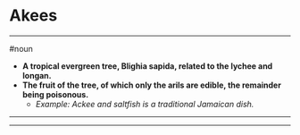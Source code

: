 # Akees
---
#noun
- **A tropical evergreen tree, Blighia sapida, related to the lychee and longan.**
- **The fruit of the tree, of which only the arils are edible, the remainder being poisonous.**
	- _Example: Ackee and saltfish is a traditional Jamaican dish._
---
---
